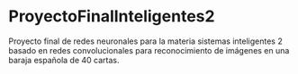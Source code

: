 # ProyectoFinalInteligentes2
Proyecto final de redes neuronales para la materia sistemas inteligentes 2 basado en redes convolucionales para reconocimiento de imágenes en una baraja española de 40 cartas.
